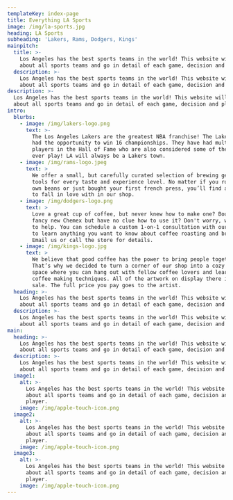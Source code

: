 ```yaml
---
templateKey: index-page
title: Everything LA Sports
image: /img/la-sports.jpg
heading: LA Sports
subheading: 'Lakers, Rams, Dodgers, Kings'
mainpitch:
  title: >-
    Los Angeles has the best sports teams in the world! This website will talk
    about all sports teams and go in detail of each game, decision and player. 
  description: >-
    Los Angeles has the best sports teams in the world! This website will talk
    about all sports teams and go in detail of each game, decision and player. 
description: >-
  Los Angeles has the best sports teams in the world! This website will talk
  about all sports teams and go in detail of each game, decision and player. 
intro:
  blurbs:
    - image: /img/lakers-logo.png
      text: >-
        The Los Angeles Lakers are the greatest NBA franchise! The Lakers have
        had the opportunity to win 16 championships. They have had multiple
        players in the Hall of Fame who are also considered some of the best to
        ever play! LA will always be a Lakers town.
    - image: /img/rams-logo.jpeg
      text: >
        We offer a small, but carefully curated selection of brewing gear and
        tools for every taste and experience level. No matter if you roast your
        own beans or just bought your first french press, you’ll find a gadget
        to fall in love with in our shop.
    - image: /img/dodgers-logo.png
      text: >
        Love a great cup of coffee, but never knew how to make one? Bought a
        fancy new Chemex but have no clue how to use it? Don't worry, we’re here
        to help. You can schedule a custom 1-on-1 consultation with our baristas
        to learn anything you want to know about coffee roasting and brewing.
        Email us or call the store for details.
    - image: /img/kings-logo.jpg
      text: >
        We believe that good coffee has the power to bring people together.
        That’s why we decided to turn a corner of our shop into a cozy meeting
        space where you can hang out with fellow coffee lovers and learn about
        coffee making techniques. All of the artwork on display there is for
        sale. The full price you pay goes to the artist.
  heading: >-
    Los Angeles has the best sports teams in the world! This website will talk
    about all sports teams and go in detail of each game, decision and player. 
  description: >-
    Los Angeles has the best sports teams in the world! This website will talk
    about all sports teams and go in detail of each game, decision and player. 
main:
  heading: >-
    Los Angeles has the best sports teams in the world! This website will talk
    about all sports teams and go in detail of each game, decision and player. 
  description: >-
    Los Angeles has the best sports teams in the world! This website will talk
    about all sports teams and go in detail of each game, decision and player. 
  image1:
    alt: >-
      Los Angeles has the best sports teams in the world! This website will talk
      about all sports teams and go in detail of each game, decision and
      player. 
    image: /img/apple-touch-icon.png
  image2:
    alt: >-
      Los Angeles has the best sports teams in the world! This website will talk
      about all sports teams and go in detail of each game, decision and
      player. 
    image: /img/apple-touch-icon.png
  image3:
    alt: >-
      Los Angeles has the best sports teams in the world! This website will talk
      about all sports teams and go in detail of each game, decision and
      player. 
    image: /img/apple-touch-icon.png
---
```


